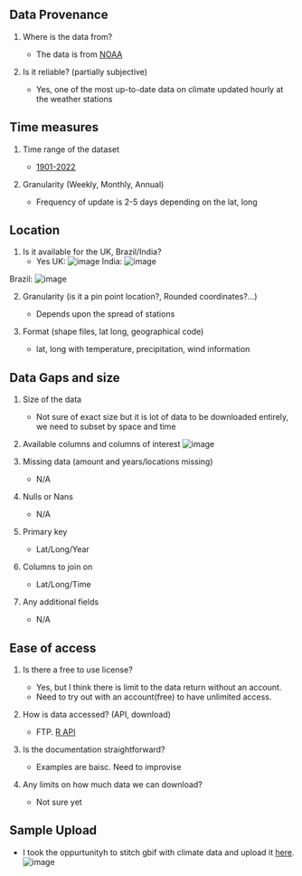 ## Data Provenance 

1. Where is the data from?
    - The data is from [NOAA](https://www.noaa.gov/)
    
2. Is it reliable? (partially subjective)
    - Yes, one of the most up-to-date data on climate updated hourly at the weather stations
    
## Time measures

1. Time range of the dataset
    - [1901-2022](https://www1.ncdc.noaa.gov/pub/data/noaa/)
    
2. Granularity (Weekly, Monthly, Annual)
    - Frequency of update is 2-5 days depending on the lat, long
    
## Location

1. Is it available for the UK, Brazil/India?
   - Yes
UK:
![image](https://user-images.githubusercontent.com/65660549/175902238-7db156b9-0201-4dfb-9482-25df047f3335.png)
India:
![image](https://user-images.githubusercontent.com/65660549/175902426-c4e8ba9e-4a29-419e-8d83-f8dccdfcfbf5.png)

Brazil:
![image](https://user-images.githubusercontent.com/65660549/175902367-7c9017a4-dfd0-43ef-8121-886354d4462b.png)



2. Granularity (is it a pin point location?, Rounded coordinates?...)
   - Depends  upon the spread of stations
   
3. Format (shape files, lat long, geographical code)
    - lat, long with temperature, precipitation, wind information
    
## Data Gaps and size

1. Size of the data
    - Not sure of exact size but it is lot of data to be downloaded entirely, we need to subset by space and time
    
2. Available columns and columns of interest
    ![image](https://user-images.githubusercontent.com/65660549/175902043-737b6d83-cddd-47f6-9391-0c3e71ce8058.png)

   
        
3. Missing data (amount and years/locations missing)
    - N/A

4. Nulls or Nans
    - N/A

5. Primary key
   - Lat/Long/Year
   
6. Columns to join on
   - Lat/Long/Time
   
7. Any additional fields
    - N/A
    
## Ease of access

1. Is there a free to use license?
    - Yes, but I think there is limit to the data return without an account.
    - Need to try out with an account(free) to have unlimited access. 

2. How is data accessed? (API, download)
    - FTP. [R API](https://cran.r-project.org/web/packages/climate/vignettes/getstarted.html)
    
3. Is the documentation straightforward?
    - Examples are baisc. Need to improvise
    
4. Any limits on how much data we can download?
    - Not sure yet


## Sample Upload
 -  I took the oppurtunityh to stitch gbif with climate data and upload it [here](https://console.cloud.google.com/bigquery?project=molten-kit-354506&ws=!1m4!1m3!3m2!1smolten-kit-354506!2ssample_gbif_climate).
 ![image](https://user-images.githubusercontent.com/65660549/175912109-83a88247-c0d8-40ac-b198-fbae3210072a.png)

